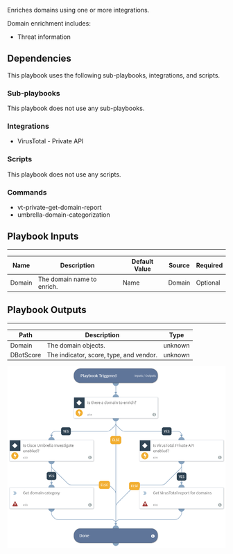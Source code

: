 Enriches domains using one or more integrations.

Domain enrichment includes:
* Threat information

## Dependencies
This playbook uses the following sub-playbooks, integrations, and scripts.

### Sub-playbooks
This playbook does not use any sub-playbooks.

### Integrations
* VirusTotal - Private API

### Scripts
This playbook does not use any scripts.

### Commands
* vt-private-get-domain-report
* umbrella-domain-categorization

## Playbook Inputs
---

| **Name** | **Description** | **Default Value** | **Source** | **Required** |
| --- | --- | --- | --- | --- |
| Domain | The domain name to enrich. | Name | Domain | Optional |

## Playbook Outputs
---

| **Path** | **Description** | **Type** |
| --- | --- | --- |
| Domain | The domain objects. | unknown |
| DBotScore | The indicator, score, type, and vendor. | unknown |

![Domain_Enrichment_Generic_v2](https://github.com/ElazarK/content-docs/blob/master/images/playbooks/Domain_Enrichment_Generic_v2.png)
